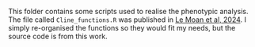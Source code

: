 This folder contains some scripts used to realise the phenotypic analysis. 
The file called `Cline_functions.R` was published in [Le Moan et al, 2024](https://academic.oup.com/evlett/advance-article/doi/10.1093/evlett/qrae014/7656805). I simply re-organised the functions so they would fit my needs, 
but the source code is from this work. 
